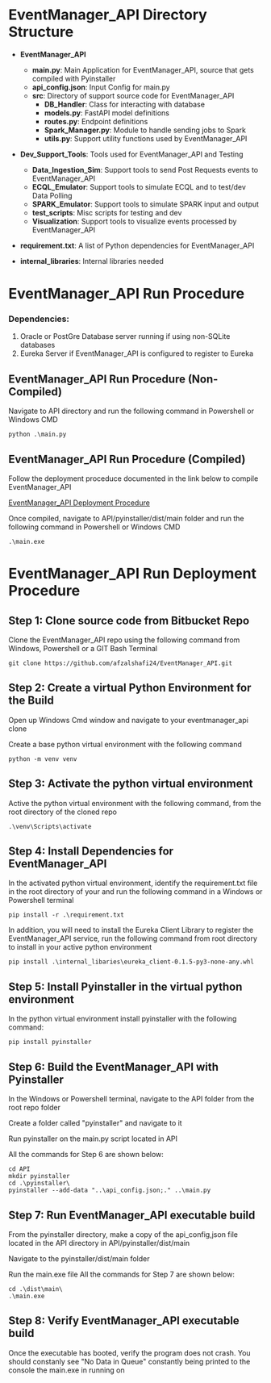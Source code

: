 

# EventManager_API Directory Structure

- **EventManager_API**
  - **main.py**: Main Application for EventManager_API, source that gets compiled with Pyinstaller
  - **api_config.json**: Input Config for main.py
  - **src**: Directory of support source code for EventManager_API
    - **DB_Handler**: Class for interacting with database
    - **models.py**: FastAPI model definitions
    - **routes.py**: Endpoint definitions
    - **Spark_Manager.py**: Module to handle sending jobs to Spark
    - **utils.py**: Support utility functions used by EventManager_API

- **Dev_Support_Tools**: Tools used for EventManager_API and Testing
  - **Data_Ingestion_Sim**: Support tools to send Post Requests events to EventManager_API
  - **ECQL_Emulator**: Support tools to simulate ECQL and to test/dev Data Polling
  - **SPARK_Emulator**: Support tools to simulate SPARK input and output
  - **test_scripts**: Misc scripts for testing and dev
  - **Visualization**: Support tools to visualize events processed by EventManager_API

- **requirement.txt**: A list of Python dependencies for EventManager_API
- **internal_libraries**: Internal libraries needed

# EventManager_API Run Procedure
### Dependencies:
  1. Oracle or PostGre Database server running if using non-SQLite databases
  2. Eureka Server if EventManager_API is configured to register to Eureka

## EventManager_API Run Procedure (Non-Compiled)


Navigate to API directory and run the following command in Powershell or Windows CMD

`python .\main.py`

## EventManager_API Run Procedure (Compiled)

Follow the deployment proceduce documented in the link below to compile EventManager_API

[EventManager_API Deployment Procedure](#EventManager_API-Run-Deployment-Procedure)

Once compiled, navigate to API/pyinstaller/dist/main folder and run the following command in Powershell or Windows CMD

`.\main.exe`

# EventManager_API Run Deployment Procedure

## Step 1: Clone source code from Bitbucket Repo
Clone the EventManager_API repo using the following command from Windows, Powershell or a GIT Bash Terminal

`git clone https://github.com/afzalshafi24/EventManager_API.git`

## Step 2: Create a virtual Python Environment for the Build
Open up Windows Cmd window and navigate to your eventmanager_api clone

Create a base python virtual environment with the following command

`python -m venv venv`

## Step 3: Activate the python virtual environment
Active the python virtual environment with the following command, from the root directory of the cloned repo

`.\venv\Scripts\activate`

## Step 4: Install Dependencies for EventManager_API
In the activated python virtual environment, identify the requirement.txt file in the root directory of your and run the following command in a Windows or Powershell terminal 

`pip install -r .\requirement.txt`

In addition, you will need to install the Eureka Client Library to register the EventManager_API service, run the following command from root directory to install in your active python environment

`pip install .\internal_libaries\eureka_client-0.1.5-py3-none-any.whl`

## Step 5: Install Pyinstaller in the virtual python environment
In the python virtual environment install pyinstaller with the following command:

`pip install pyinstaller`

## Step 6: Build the EventManager_API with Pyinstaller
In the Windows or Powershell terminal, navigate to the API folder from the root repo folder

Create a folder called "pyinstaller" and navigate to it

Run pyinstaller on the main.py script located in API

All the commands for Step 6 are shown below:

```
cd API
mkdir pyinstaller
cd .\pyinstaller\
pyinstaller --add-data "..\api_config.json;." ..\main.py
```

## Step 7: Run EventManager_API executable build
From the pyinstaller directory, make a copy of the api_config,json file located in the API directory in API/pyinstaller/dist/main

Navigate to the pyinstaller/dist/main folder

Run the main.exe file
All the commands for Step 7 are shown below:
```
cd .\dist\main\
.\main.exe
```

## Step 8: Verify EventManager_API executable build
Once the executable has booted, verify the program does not crash. You should constanly see "No Data in Queue" constantly being printed to the console the main.exe in running on
